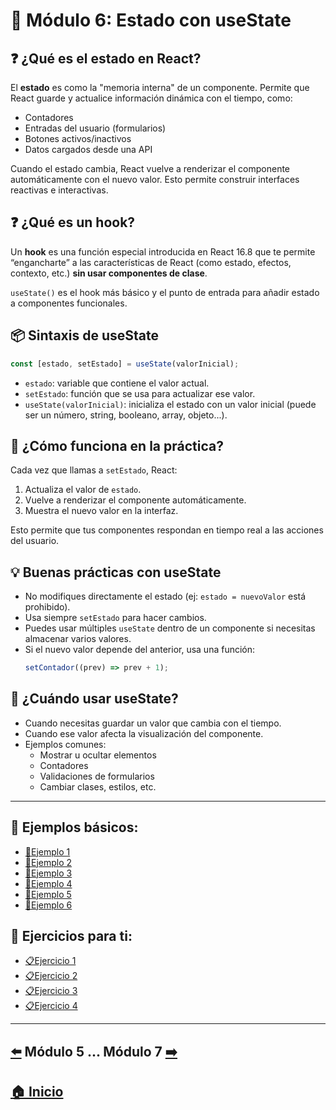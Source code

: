 # 📘 Módulo 6: Estado con useState

## ❓ ¿Qué es el estado en React?

El **estado** es como la "memoria interna" de un componente. Permite que React guarde y actualice información dinámica con el tiempo, como:

- Contadores
- Entradas del usuario (formularios)
- Botones activos/inactivos
- Datos cargados desde una API

Cuando el estado cambia, React vuelve a renderizar el componente automáticamente con el nuevo valor. Esto permite construir interfaces reactivas e interactivas.

## ❓ ¿Qué es un hook?

Un **hook** es una función especial introducida en React 16.8 que te permite “engancharte” a las características de React (como estado, efectos, contexto, etc.) **sin usar componentes de clase**.

`useState()` es el hook más básico y el punto de entrada para añadir estado a componentes funcionales.

## 📦 Sintaxis de useState

```jsx
const [estado, setEstado] = useState(valorInicial);
```

- `estado`: variable que contiene el valor actual.
- `setEstado`: función que se usa para actualizar ese valor.
- `useState(valorInicial)`: inicializa el estado con un valor inicial (puede ser un número, string, booleano, array, objeto...).

## 📘 ¿Cómo funciona en la práctica?

Cada vez que llamas a `setEstado`, React:

1. Actualiza el valor de `estado`.
2. Vuelve a renderizar el componente automáticamente.
3. Muestra el nuevo valor en la interfaz.

Esto permite que tus componentes respondan en tiempo real a las acciones del usuario.

## 💡 Buenas prácticas con useState

- No modifiques directamente el estado (ej: `estado = nuevoValor` está prohibido).
- Usa siempre `setEstado` para hacer cambios.
- Puedes usar múltiples `useState` dentro de un componente si necesitas almacenar varios valores.
- Si el nuevo valor depende del anterior, usa una función:  
  ```jsx
  setContador((prev) => prev + 1);
  ```

## 🧠 ¿Cuándo usar useState?

- Cuando necesitas guardar un valor que cambia con el tiempo.
- Cuando ese valor afecta la visualización del componente.
- Ejemplos comunes:
  - Mostrar u ocultar elementos
  - Contadores
  - Validaciones de formularios
  - Cambiar clases, estilos, etc.

---

## 🧪 Ejemplos básicos:

* [📝Ejemplo 1](./Ejemplos/Ejemplo_1.md)
* [📝Ejemplo 2](./Ejemplos/Ejemplo_2.md)
* [📝Ejemplo 3](./Ejemplos/Ejemplo_3.md)
* [📝Ejemplo 4](./Ejemplos/Ejemplo_4.md)
* [📝Ejemplo 5](./Ejemplos/Ejemplo_5.md)
* [📝Ejemplo 6](./Ejemplos/Ejemplo_6.md)

## 🎯 Ejercicios para ti:

* [📋Ejercicio 1](./Ejercicios/Ejercicio_1.md)
* [📋Ejercicio 2](./Ejercicios/Ejercicio_2.md)
* [📋Ejercicio 3](./Ejercicios/Ejercicio_3.md)
* [📋Ejercicio 4](./Ejercicios/Ejercicio_4.md)

---

## [⬅️](../Modulo_5:_Props_(Propiedades_entre_componentes)/Modulo_5.md) Módulo 5 ... Módulo 7 [➡️](../Modulo_6:_Estado_con_useState/Modulo_6.md)

## [🏠 Inicio](../README.md)
